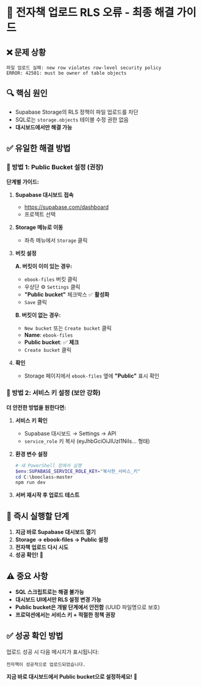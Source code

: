# 🚨 전자책 업로드 RLS 오류 - 최종 해결 가이드

## ❌ 문제 상황
```
파일 업로드 실패: new row violates row-level security policy
ERROR: 42501: must be owner of table objects
```

## 🔍 핵심 원인
- Supabase Storage의 RLS 정책이 파일 업로드를 차단
- SQL로는 `storage.objects` 테이블 수정 권한 없음
- **대시보드에서만 해결 가능**

## ✅ 유일한 해결 방법

### 🎯 방법 1: Public Bucket 설정 (권장)

**단계별 가이드:**

1. **Supabase 대시보드 접속**
   - https://supabase.com/dashboard
   - 프로젝트 선택

2. **Storage 메뉴로 이동**
   - 좌측 메뉴에서 `Storage` 클릭

3. **버킷 설정**
   
   **A. 버킷이 이미 있는 경우:**
   - `ebook-files` 버킷 클릭
   - 우상단 ⚙️ `Settings` 클릭
   - **"Public bucket"** 체크박스 ✅ **활성화**
   - `Save` 클릭

   **B. 버킷이 없는 경우:**
   - `New bucket` 또는 `Create bucket` 클릭
   - **Name**: `ebook-files`
   - **Public bucket**: ✅ **체크**
   - `Create bucket` 클릭

4. **확인**
   - Storage 페이지에서 `ebook-files` 옆에 **"Public"** 표시 확인

### 🔐 방법 2: 서비스 키 설정 (보안 강화)

**더 안전한 방법을 원한다면:**

1. **서비스 키 확인**
   - Supabase 대시보드 → Settings → API
   - `service_role` 키 복사 (eyJhbGciOiJIUzI1NiIs... 형태)

2. **환경 변수 설정**
   ```powershell
   # 새 PowerShell 창에서 실행
   $env:SUPABASE_SERVICE_ROLE_KEY="복사한_서비스_키"
   cd C:\booclass-master
   npm run dev
   ```

3. **서버 재시작 후 업로드 테스트**

## 🚀 즉시 실행할 단계

1. **지금 바로 Supabase 대시보드 열기**
2. **Storage → ebook-files → Public 설정**
3. **전자책 업로드 다시 시도**
4. **성공 확인!** 🎉

## ⚠️ 중요 사항

- **SQL 스크립트로는 해결 불가능**
- **대시보드 UI에서만 RLS 설정 변경 가능**
- **Public bucket은 개발 단계에서 안전함** (UUID 파일명으로 보호)
- **프로덕션에서는 서비스 키 + 적절한 정책 권장**

## ✅ 성공 확인 방법

업로드 성공 시 다음 메시지가 표시됩니다:
```
전자책이 성공적으로 업로드되었습니다.
```

**지금 바로 대시보드에서 Public bucket으로 설정하세요!** 🚀
